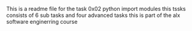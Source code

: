 This is a readme file for the task 0x02 python import modules this tssks consists of 6 sub tasks and four advanced tasks this is part of the alx software enginerring course